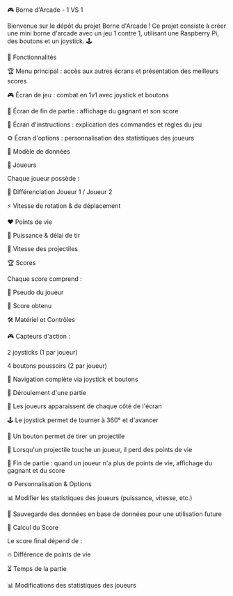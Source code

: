 🎮 Borne d'Arcade - 1 VS 1

Bienvenue sur le dépôt du projet Borne d'Arcade ! Ce projet consiste à créer une mini borne d'arcade avec un jeu 1 contre 1, utilisant une Raspberry Pi, des boutons et un joystick. 🕹️

🚀 Fonctionnalités

🏆 Menu principal : accès aux autres écrans et présentation des meilleurs scores

🎮 Écran de jeu : combat en 1v1 avec joystick et boutons

🏁 Écran de fin de partie : affichage du gagnant et son score

📜 Écran d'instructions : explication des commandes et règles du jeu

⚙️ Écran d'options : personnalisation des statistiques des joueurs

👥 Modèle de données

🔹 Joueurs

Chaque joueur possède :

🔵 Différenciation Joueur 1 / Joueur 2

⚡ Vitesse de rotation & de déplacement

❤️ Points de vie

🔫 Puissance & délai de tir

💨 Vitesse des projectiles

🏆 Scores

Chaque score comprend :

👤 Pseudo du joueur

🔢 Score obtenu

🛠️ Matériel et Contrôles

🎮 Capteurs d'action :

2 joysticks (1 par joueur)

4 boutons poussoirs (2 par joueur)

🔄 Navigation complète via joystick et boutons

🎯 Déroulement d'une partie

🔄 Les joueurs apparaissent de chaque côté de l'écran

🕹️ Le joystick permet de tourner à 360° et d'avancer

🔫 Un bouton permet de tirer un projectile

🎯 Lorsqu'un projectile touche un joueur, il perd des points de vie

🏁 Fin de partie : quand un joueur n'a plus de points de vie, affichage du gagnant et du score

⚙️ Personnalisation & Options

📊 Modifier les statistiques des joueurs (puissance, vitesse, etc.)

💾 Sauvegarde des données en base de données pour une utilisation future

🔢 Calcul du Score

Le score final dépend de :

🔥 Différence de points de vie

⏳ Temps de la partie

📊 Modifications des statistiques des joueurs